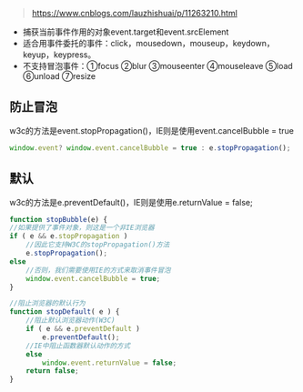 > https://www.cnblogs.com/lauzhishuai/p/11263210.html

+ 捕获当前事件作用的对象event.target和event.srcElement
+ 适合用事件委托的事件：click，mousedown，mouseup，keydown，keyup，keypress。
+ 不支持冒泡事件：①focus ②blur ③mouseenter ④mouseleave ⑤load ⑥unload ⑦resize

## 防止冒泡
w3c的方法是event.stopPropagation()，IE则是使用event.cancelBubble = true
```js
window.event? window.event.cancelBubble = true : e.stopPropagation();
```
## 默认
w3c的方法是e.preventDefault()，IE则是使用e.returnValue = false;

```js
function stopBubble(e) { 
//如果提供了事件对象，则这是一个非IE浏览器 
if ( e && e.stopPropagation ) 
    //因此它支持W3C的stopPropagation()方法 
    e.stopPropagation(); 
else 
    //否则，我们需要使用IE的方式来取消事件冒泡 
    window.event.cancelBubble = true; 
}
```
```js
//阻止浏览器的默认行为 
function stopDefault( e ) { 
    //阻止默认浏览器动作(W3C) 
    if ( e && e.preventDefault ) 
        e.preventDefault(); 
    //IE中阻止函数器默认动作的方式 
    else 
        window.event.returnValue = false; 
    return false; 
}
```